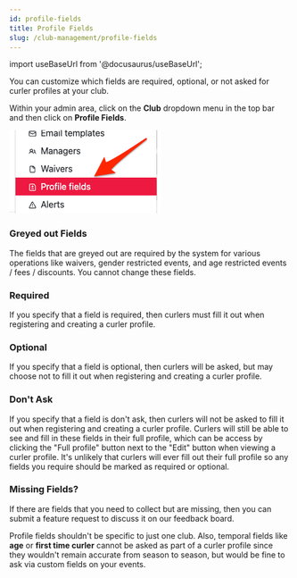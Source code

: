```yaml
---
id: profile-fields
title: Profile Fields
slug: /club-management/profile-fields
---
```

import useBaseUrl from '@docusaurus/useBaseUrl';

You can customize which fields are required, optional, or not asked for curler profiles at your club.

Within your admin area, click on the **Club** dropdown menu in the top bar and then click on **Profile Fields**.

![Settings Navigation](/img/docs/club-management/profile-fields/navigation.png)

### Greyed out Fields

The fields that are greyed out are required by the system for various operations like waivers, gender restricted events, and age restricted events / fees / discounts.
You cannot change these fields.

### Required

If you specify that a field is required, then curlers must fill it out when registering and creating a curler profile.

### Optional

If you specify that a field is optional, then curlers will be asked, but may choose not to fill it out when registering and creating a curler profile.

### Don't Ask

If you specify that a field is don't ask, then curlers will not be asked to fill it out when registering and creating a curler profile.
Curlers will still be able to see and fill in these fields in their full profile, which can be access by clicking the "Full profile" button next to the "Edit" button when viewing a curler profile.
It's unlikely that curlers will ever fill out their full profile so any fields you require should be marked as required or optional.

### Missing Fields?

If there are fields that you need to collect but are missing, then you can submit a feature request to discuss it on our feedback board.

Profile fields shouldn't be specific to just one club.
Also, temporal fields like **age** or **first time curler** cannot be asked as part of a curler profile since they wouldn't remain accurate from season to season, but would be fine to ask via custom fields on your events.
